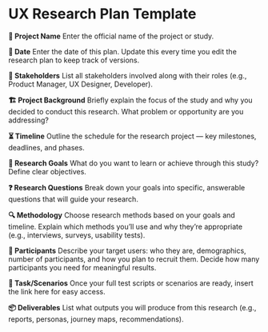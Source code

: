 # UX Research Plan Template 

**📌 Project Name** 
Enter the official name of the project or study.

 **📅 Date**
Enter the date of this plan. Update this every time you edit the research plan to keep track of versions.

**🤝 Stakeholders**
List all stakeholders involved along with their roles (e.g., Product Manager, UX Designer, Developer).

**🏗️ Project Background**
Briefly explain the focus of the study and why you decided to conduct this research. What problem or opportunity are you addressing?

**⏳ Timeline**
Outline the schedule for the research project — key milestones, deadlines, and phases.

**🎯 Research Goals**
What do you want to learn or achieve through this study? Define clear objectives.

**❓ Research Questions**
Break down your goals into specific, answerable questions that will guide your research.

**🔍 Methodology**
Choose research methods based on your goals and timeline. Explain which methods you’ll use and why they’re appropriate (e.g., interviews, surveys, usability tests).

**👥 Participants**
Describe your target users: who they are, demographics, number of participants, and how you plan to recruit them. Decide how many participants you need for meaningful results.

**📄 Task/Scenarios**
Once your full test scripts or scenarios are ready, insert the link here for easy access.

**📦 Deliverables**
List what outputs you will produce from this research (e.g., reports, personas, journey maps, recommendations).

